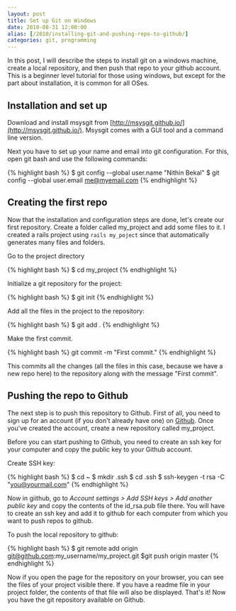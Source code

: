 ```yaml
---
layout: post
title: Set up Git on Windows
date: 2010-08-31 12:00:00
alias: [/2010/installing-git-and-pushing-repo-to-github/]
categories: git, programming
---
```

In this post, I will describe the steps to install git on a windows machine, create a local repository, and then push that repo to your github account. This is a beginner level tutorial for those using windows, but except for the part about installation, it is common for all OSes.

<h2>Installation and set up</h2>

Download and install msysgit from [http://msysgit.github.io/](http://msysgit.github.io/). Msysgit comes with a GUI tool and a command line version.

Next you have to set up your name and email into git configuration. For this, open git bash and use the following commands:

{% highlight bash %}
$ git config --global user.name "Nithin Bekal"
$ git config --global user.email me@myemail.com
{% endhighlight %}

<h2>Creating the first repo</h2>

Now that the installation and configuration steps are done, let's create our first repository. Create a folder called my_project and add some files to it. I created a rails project using `rails my_poject` since that automatically generates many files and folders.

Go to the project directory

{% highlight bash %}
$ cd my_project
{% endhighlight %}

Initialize a git repository for the project:

{% highlight bash %}
$ git init
{% endhighlight %}

Add all the files in the project to the repository:

{% highlight bash %}
$ git add .
{% endhighlight %}

Make the first commit.

{% highlight bash %}
git commit -m "First commit."
{% endhighlight %}

This commits all the changes (all the files in this case, because we have a new repo here) to the repository along with the message "First commit".

<h2>Pushing the repo to Github</h2>

The next step is to push this repository to Github. First of all, you need to sign up for an account (if you don't already have one) on [Github](http://github.com/). Once you've created the account, create a new repository called my_project.

Before you can start pushing to Github, you need to create an ssh key for your computer and copy the public key to your Github account.

Create SSH key:

{% highlight bash %}
$ cd ~
$ mkdir .ssh
$ cd .ssh
$ ssh-keygen -t rsa -C "you@yourmail.com"
{% endhighlight %}

Now in giithub, go to _Account settings > Add SSH keys > Add another public key_ and copy the contents of the id_rsa.pub file there. You will have to create an ssh key and add it to github for each computer from which you want to push repos to github.

To push the local repository to github:

{% highlight bash %}
$ git remote add origin git@github.com:my_username/my_project.git
$git push origin master
{% endhighlight %}

Now if you open the page for the repository on your browser, you can see the files of your project visible there. If you have a readme file in your project folder, the contents of that file will also be displayed. That's it! Now you have the git repository available on Github.

